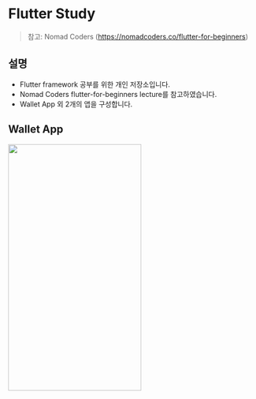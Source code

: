 # Flutter Study

> 참고: Nomad Coders (https://nomadcoders.co/flutter-for-beginners)

## 설명

- Flutter framework 공부를 위한 개인 저장소입니다.
- Nomad Coders flutter-for-beginners lecture를 참고하였습니다.
- Wallet App 외 2개의 앱을 구성합니다.  

## Wallet App

<img src="https://user-images.githubusercontent.com/97138841/211154432-6cb0cec2-09fa-4ef7-b193-7ed4e7232530.png"  width="270" height="500"/>
